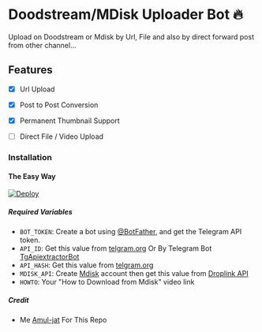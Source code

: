 # Doodstream/MDisk Uploader Bot 🔥

Upload on Doodstream or Mdisk by Url, File and also by direct forward post from other channel...

## Features

- [x] Url Upload

- [x] Post to Post Conversion

- [x] Permanent Thumbnail Support

- [ ] Direct File / Video Upload

### Installation

#### The Easy Way

[![Deploy](https://www.herokucdn.com/deploy/button.svg)](https://www.heroku.com/deploy?template=https://github.com/Amul-jat/mdisk-dood-droplink-bot)

##### Required Variables

- `BOT_TOKEN`: Create a bot using [@BotFather](https://telegram.dog/BotFather), and get the Telegram API token.
- `API_ID`: Get this value from [telgram.org](https://my.telegram.org/apps) Or By Telegram Bot [TgApiextractorBot](https://telegram.dog/TgApiextractorBot)
- `API_HASH`: Get this value from [telgram.org](https://my.telegram.org/apps)
- `MDISK_API`: Create [Mdisk](https://t.me/VideoToolMoneyTreebot) account then get this value from [Droplink API](https://Droplinks.co/member/tools/api)
- `HOWTO`: Your "How to Download from Mdisk" video link

##### Credit

- Me [Amul-jat](https://github.com/Amul-jat) For This Repo
